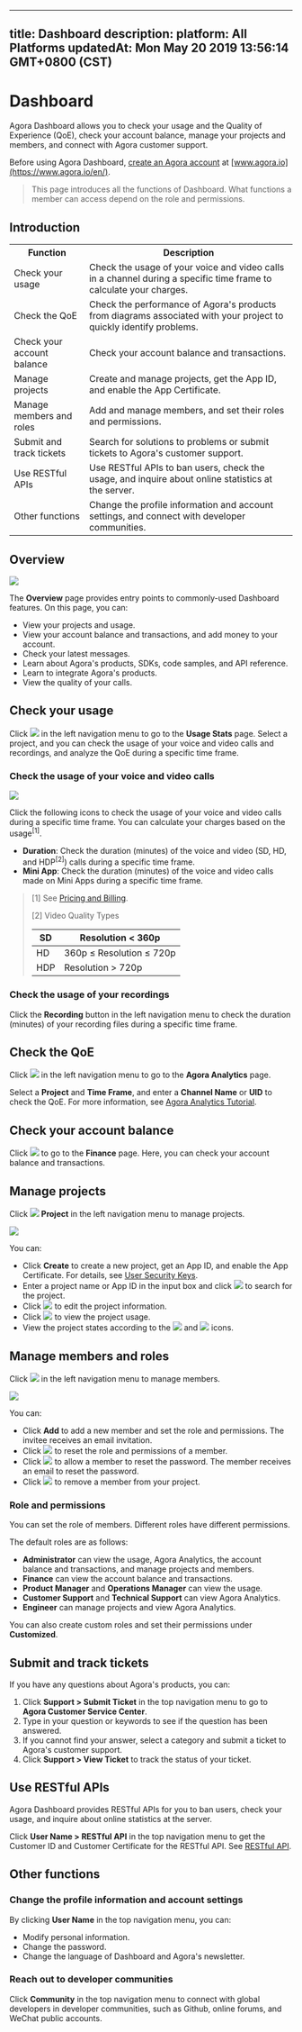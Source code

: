 
---
title: Dashboard
description: 
platform: All Platforms
updatedAt: Mon May 20 2019 13:56:14 GMT+0800 (CST)
---
# Dashboard
Agora Dashboard allows you to check your usage and the Quality of Experience (QoE), check your account balance, manage your projects and members, and connect with Agora customer support.

Before using Agora Dashboard, [create an Agora account](../../en/Agora%20Platform/sign_in_and_sign_up.md) at [www.agora.io](https://www.agora.io/en/).

> This page introduces all the functions of Dashboard. What functions a member can access depend on the role and permissions.
## Introduction

<table>
<tr>
<th>Function</th>
<th>Description</th>
</tr>
<tr>
<td>Check your usage</td>
<td>Check the usage of your voice and video calls in a channel during a specific time frame to calculate your charges.</td>
</tr>
<tr>
<td>Check the QoE</td>
<td>Check the performance of Agora's products from diagrams associated with your project to quickly identify problems.</td>
</tr>
<tr>
<td>Check your account balance</td>
<td>Check your account balance and transactions.</td>
</tr>
<tr>
<td>Manage projects</td>
<td>Create and manage projects, get the App ID, and enable the App Certificate.</td>
</tr>
<tr>
<td>Manage members and roles</td>
<td>Add and manage members, and set their roles and permissions.</td>
</tr>
<tr>
<td>Submit and track tickets</td>
<td>Search for solutions to problems or submit tickets to Agora's customer support.</td>
</tr>
<tr>
<td>Use RESTful APIs</td>
<td>Use RESTful APIs to ban users, check the usage, and inquire about online statistics at the server.</td>
</tr>
<tr>
<td>Other functions</td>
<td>Change the profile information and account settings, and connect with developer communities.</td>
</tr>
</table>

## Overview

![](https://web-cdn.agora.io/docs-files/1557816862427)

The **Overview** page provides entry points to commonly-used Dashboard features. On this page, you can:

- View your projects and usage.
- View your account balance and transactions, and add money to your account.
- Check your latest messages.
- Learn about Agora's products, SDKs, code samples, and API reference.
- Learn to integrate Agora's products.
- View the quality of your calls.

## Check your usage 

Click ![](https://web-cdn.agora.io/docs-files/1551260936285) in the left navigation menu to go to the **Usage Stats** page. Select a project, and you can check the usage of your voice and video calls and recordings, and analyze the QoE during a specific time frame. 

### Check the usage of your voice and video calls

![](https://web-cdn.agora.io/docs-files/1557817278622)

Click the following icons to check the usage of your voice and video calls during a specific time frame. You can calculate your charges based on the usage<sup>[1]</sup>.

- **Duration**: Check the duration (minutes) of the voice and video (SD, HD, and HDP<sup>[2]</sup>) calls during a specific time frame.
- **Mini App**: Check the duration (minutes) of the voice and video calls made on Mini Apps during a specific time frame.

> [1] See [Pricing and Billing](https://docs.agora.io/en/Agora%20Platform/billing_faq).
>
> [2] Video Quality Types
>
> | SD | Resolution < 360p              |
> |------|----------------------------------|
> | HD | 360p ≤ Resolution ≤ 720p |
> | HDP | Resolution > 720p             |

### Check the usage of your recordings

Click the **Recording** button in the left navigation menu to check the duration (minutes) of your recording files during a specific time frame.

## Check the QoE

Click ![](https://web-cdn.agora.io/docs-files/1557817492440) in the left navigation menu to go to the **Agora Analytics** page.

Select a **Project** and **Time Frame**, and enter a **Channel Name** or **UID** to check the QoE. For more information, see [Agora Analytics Tutorial](../../en/Agora%20Platform/aa_guide.md).

## Check your account balance

Click ![](https://web-cdn.agora.io/docs-files/1551350477096) to go to the **Finance** page. Here, you can check your account balance and transactions.

## Manage projects

Click ![](https://web-cdn.agora.io/docs-files/1551254998344) **Project** in the left navigation menu to manage projects.

![](https://web-cdn.agora.io/docs-files/1551257409179)

You can: 

- Click **Create** to create a new project, get an App ID, and enable the App Certificate. For details, see [User Security Keys](../../en/Interactive%20Broadcast/token.md).
- Enter a project name or App ID in the input box and click ![](https://web-cdn.agora.io/docs-files/1551255111208) to search for the project.
- Click ![](https://web-cdn.agora.io/docs-files/1551255135678) to edit the project information.
- Click ![](https://web-cdn.agora.io/docs-files/1551255151708) to view the project usage.
- View the project states according to the ![](https://web-cdn.agora.io/docs-files/1551255188685) and ![](https://web-cdn.agora.io/docs-files/1551255166718) icons.

## Manage members and roles

Click ![](https://web-cdn.agora.io/docs-files/1551255228096) in the left navigation menu to manage members.

![](https://web-cdn.agora.io/docs-files/1551257470398)

You can:

- Click **Add** to add a new member and set the role and permissions. The invitee receives an email invitation.
- Click ![](https://web-cdn.agora.io/docs-files/1551255422216) to reset the role and permissions of a member.
- Click ![](https://web-cdn.agora.io/docs-files/1551255494008) to allow a member to reset the password. The member receives an email to reset the password.
- Click ![](https://web-cdn.agora.io/docs-files/1551255516590) to remove a member from your project.

### Role and permissions

You can set the role of members. Different roles have different permissions.

The default roles are as follows:

- **Administrator** can view the usage, Agora Analytics, the account balance and transactions, and manage projects and members.
- **Finance** can view the account balance and transactions.
- **Product Manager** and **Operations Manager** can view the usage.
- **Customer Support** and **Technical Support** can view Agora Analytics.
- **Engineer** can manage projects and view Agora Analytics.

You can also create custom roles and set their permissions under **Customized**.

## Submit and track tickets

If you have any questions about Agora's products, you can: 

1. Click **Support > Submit Ticket** in the top navigation menu to go to **Agora Customer Service Center**.
2. Type in your question or keywords to see if the question has been answered.
3. If you cannot find your answer, select a category and submit a ticket to Agora's customer support.
4. Click **Support > View Ticket** to track the status of your ticket.

## Use RESTful APIs

Agora Dashboard provides RESTful APIs for you to ban users, check your usage, and inquire about online statistics at the server. 

Click **User Name > RESTful API** in the top navigation menu to get the Customer ID and Customer Certificate for the RESTful API. See [RESTful API](../../en/Agora%20Platform/dashboard_restful_live.md).

## Other functions

### Change the profile information and account settings

By clicking **User Name** in the top navigation menu, you can:

- Modify personal information.
- Change the password.
- Change the language of Dashboard and Agora's newsletter.

### Reach out to developer communities

Click **Community** in the top navigation menu to connect with global developers in developer communities, such as Github, online forums, and WeChat public accounts.
